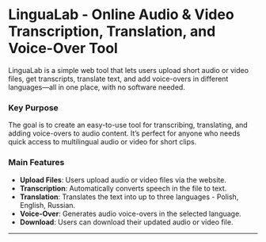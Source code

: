 # LinguaLab  - Online Audio & Video Transcription, Translation, and Voice-Over Tool
LinguaLab is a simple web tool that lets users upload short audio or video files, get transcripts, translate text, and add voice-overs in different languages—all in one place, with no software needed.

### Key Purpose
The goal is to create an easy-to-use tool for transcribing, translating, and adding voice-overs to audio content. It’s perfect for anyone who needs quick access to multilingual audio or video for short clips.

### Main Features
- **Upload Files**: Users upload audio or video files via the website.
- **Transcription**: Automatically converts speech in the file to text.
- **Translation**: Translates the text into up to three languages - Polish, English, Russian.
- **Voice-Over**: Generates audio voice-overs in the selected language.
- **Download**: Users can download their updated audio or video file.
****
